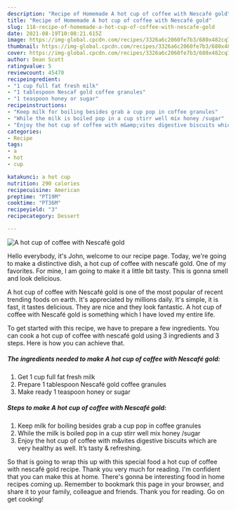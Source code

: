```yaml
---
description: "Recipe of Homemade A hot cup of coffee with Nescafé gold"
title: "Recipe of Homemade A hot cup of coffee with Nescafé gold"
slug: 118-recipe-of-homemade-a-hot-cup-of-coffee-with-nescafe-gold
date: 2021-08-19T10:08:21.615Z
image: https://img-global.cpcdn.com/recipes/3326a6c2060fe7b3/680x482cq70/a-hot-cup-of-coffee-with-nescafe-gold-recipe-main-photo.jpg
thumbnail: https://img-global.cpcdn.com/recipes/3326a6c2060fe7b3/680x482cq70/a-hot-cup-of-coffee-with-nescafe-gold-recipe-main-photo.jpg
cover: https://img-global.cpcdn.com/recipes/3326a6c2060fe7b3/680x482cq70/a-hot-cup-of-coffee-with-nescafe-gold-recipe-main-photo.jpg
author: Dean Scott
ratingvalue: 5
reviewcount: 45470
recipeingredient:
- "1 cup full fat fresh milk"
- "1 tablespoon Nescaf gold coffee granules"
- "1 teaspoon honey or sugar"
recipeinstructions:
- "Keep milk for boiling besides grab a cup pop in coffee granules"
- "While the milk is boiled pop in a cup stirr well mix honey /sugar"
- "Enjoy the hot cup of coffee with m&amp;vites digestive biscuits which are very healthy as well. It’s tasty &amp; refreshing."
categories:
- Recipe
tags:
- a
- hot
- cup

katakunci: a hot cup 
nutrition: 290 calories
recipecuisine: American
preptime: "PT19M"
cooktime: "PT36M"
recipeyield: "3"
recipecategory: Dessert

---
```



![A hot cup of coffee with Nescafé gold](https://img-global.cpcdn.com/recipes/3326a6c2060fe7b3/680x482cq70/a-hot-cup-of-coffee-with-nescafe-gold-recipe-main-photo.jpg)

Hello everybody, it's John, welcome to our recipe page. Today, we're going to make a distinctive dish, a hot cup of coffee with nescafé gold. One of my favorites. For mine, I am going to make it a little bit tasty. This is gonna smell and look delicious.



A hot cup of coffee with Nescafé gold is one of the most popular of recent trending foods on earth. It's appreciated by millions daily. It's simple, it is fast, it tastes delicious. They are nice and they look fantastic. A hot cup of coffee with Nescafé gold is something which I have loved my entire life.


To get started with this recipe, we have to prepare a few ingredients. You can cook a hot cup of coffee with nescafé gold using 3 ingredients and 3 steps. Here is how you can achieve that.

<!--inarticleads1-->

##### The ingredients needed to make A hot cup of coffee with Nescafé gold:

1. Get 1 cup full fat fresh milk
1. Prepare 1 tablespoon Nescafé gold coffee granules
1. Make ready 1 teaspoon honey or sugar




<!--inarticleads2-->

##### Steps to make A hot cup of coffee with Nescafé gold:

1. Keep milk for boiling besides grab a cup pop in coffee granules
1. While the milk is boiled pop in a cup stirr well mix honey /sugar
1. Enjoy the hot cup of coffee with m&amp;vites digestive biscuits which are very healthy as well. It’s tasty &amp; refreshing.




So that is going to wrap this up with this special food a hot cup of coffee with nescafé gold recipe. Thank you very much for reading. I'm confident that you can make this at home. There's gonna be interesting food in home recipes coming up. Remember to bookmark this page in your browser, and share it to your family, colleague and friends. Thank you for reading. Go on get cooking!

